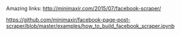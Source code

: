 Amazing links:
http://minimaxir.com/2015/07/facebook-scraper/

https://github.com/minimaxir/facebook-page-post-scraper/blob/master/examples/how_to_build_facebook_scraper.ipynb

